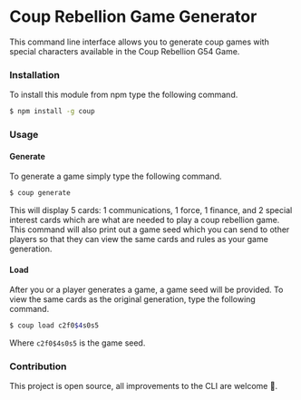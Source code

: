 # Coup Rebellion Game Generator
This command line interface allows you to generate coup games with special characters available in the Coup Rebellion G54 Game.

### Installation
To install this module from npm type the following command.
```bash
$ npm install -g coup
```
### Usage
#### Generate
To generate a game simply type the following command.
```bash
$ coup generate
```
This will display 5 cards: 1 communications, 1 force, 1 finance, and 2 special interest cards which are what are needed to play a coup rebellion game.
This command will also print out a game seed which you can send to other players so that they can view the same cards and rules as your game generation.

#### Load
After you or a player generates a game, a game seed will be provided. To view the same cards as the original generation, type the following command.
```bash
$ coup load c2f0$4s0s5
```
Where `c2f0$4s0s5` is the game seed.

### Contribution
This project is open source, all improvements to the CLI are welcome 🙌.
